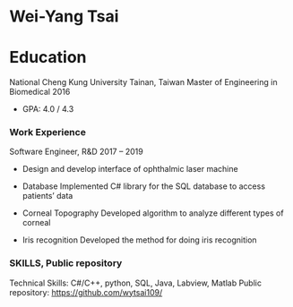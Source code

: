 # Wei-Yang Tsai


# Education

National Cheng Kung University	Tainan, Taiwan
Master of Engineering in Biomedical 	2016
*	GPA: 4.0 / 4.3 


### Work Experience

Software Engineer, R&D	2017 – 2019
*	Design and develop interface of ophthalmic laser machine

*	Database
	Implemented C# library for the SQL database to access patients’ data
*	Corneal Topography
	Developed algorithm to analyze different types of corneal
*	Iris recognition
  Developed the method for doing iris recognition


### SKILLS, Public repository

Technical Skills: C#/C++, python, SQL, Java, Labview, Matlab
Public repository: https://github.com/wytsai109/



